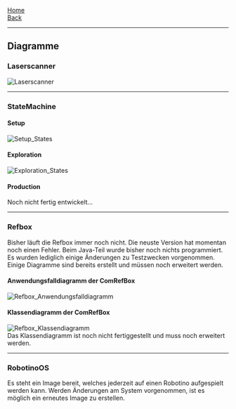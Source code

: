 [Home](home)  
[Back](DokuSolidus)
***
## Diagramme
### Laserscanner
![Laserscanner](https://gitlab.com/solidus/hefei/uploads/a3d0d268ecf3d39f39aa0ddc3f01d902/Laserscanner.png)
***

### StateMachine
#### Setup

![Setup_States](https://gitlab.com/solidus/hefei/uploads/f6062f5955b10f2aeb0365c03865e7c4/Setup_States.JPG)
#### Exploration

![Exploration_States](https://gitlab.com/solidus/hefei/uploads/51a0e625881062d22d1c8046637d34f8/Exploration_States.JPG)

#### Production

Noch nicht fertig entwickelt...
***
### Refbox
Bisher läuft die Refbox immer noch nicht. Die neuste Version hat momentan noch einen Fehler. Beim Java-Teil wurde bisher noch nichts programmiert. Es wurden lediglich einige Änderungen zu Testzwecken vorgenommen. Einige Diagramme sind bereits erstellt und müssen noch erweitert werden. 
#### Anwendungsfalldiagramm der ComRefBox 
![Refbox_Anwendungsfalldiagramm](https://gitlab.com/solidus/hefei/uploads/5be944d9b32d290ad90b65b660392a5c/Refbox_Anwendungsfalldiagramm.jpg)  
#### Klassendiagramm der ComRefBox
![Refbox_Klassendiagramm](https://gitlab.com/solidus/hefei/uploads/e5711e13fa1c3e0d472122d87df6a61a/Refbox_Klassendiagramm.jpg)  
Das Klassendiagramm ist noch nicht fertiggestellt und muss noch erweitert werden.
***
### RobotinoOS
Es steht ein Image bereit, welches jederzeit auf einen Robotino aufgespielt werden kann. Werden Änderungen am System vorgenommen, ist es möglich ein erneutes Image zu erstellen.
